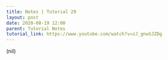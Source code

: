 ```yaml
---
title: Notes | Tutorial 29
layout: post
date: 2020-08-19 12:00
parent: Tutorial Notes
tutorial_link: https://www.youtube.com/watch?v=zJ_gnwSJZDg
---
```


(nil)
